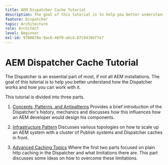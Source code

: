 ```yaml
---
title: AEM Dispatcher Cache Tutorial
description: The goal of this tutorial is to help you better understand how the Dispatcher works and how you can work with it.
feature: Dispatcher
topic: Architecture
role: Architect
level: Beginner
exl-id: 9780870e-9ac6-46f9-abc4-87c9470ef7e7
---
```

# AEM Dispatcher Cache Tutorial

The Dispatcher is an essential part of most, if not all AEM installations. The goal of this tutorial is to help you better understand how the Dispatcher works and how you can work with it.

This tutorial is divided into three parts.

1. [Concepts, Patterns, and Antipatterns](chapter-1.md)
    Provides a brief introduction of the Dispatcher's history, mechanics and discusses how this influences how an AEM developer would design his components.

1. [Infrastructure Pattern](chapter-2.md)
    Discusses various topologies on how to scale up an AEM system with a cluster of Publish systems and Dispatcher caches in front.

1. [Advanced Caching Topics](chapter-3.md)
    Where the first two parts focused on plain http caching in the Dispatcher and what limitations there are. This part discusses some ideas on how to overcome these limitations.
